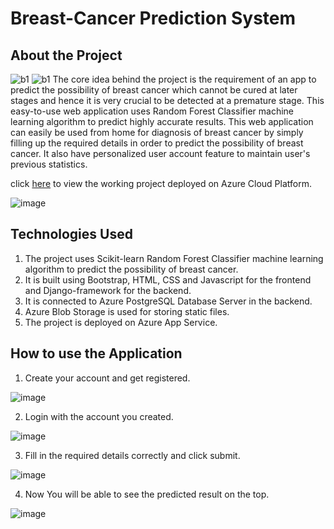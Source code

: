 # Breast-Cancer Prediction System
## About the Project
![b1](https://img.shields.io/badge/-python-brightgreen) ![b1](https://img.shields.io/badge/-django-green)
The core idea behind the project is the requirement of an app to predict the possibility of breast cancer which cannot be cured at later stages and hence it is very crucial to be detected at a premature stage.
This easy-to-use web application uses Random Forest Classifier machine learning algorithm to predict highly accurate results. This web application can easily be used from home for diagnosis of breast cancer by simply filling up the required details in order to predict the possibility of breast cancer. It also have personalized user account feature to maintain user's previous statistics.

click [here](https://breast-cancer-predictor.azurewebsites.net/) to view the working project deployed on Azure Cloud Platform.

![image](https://user-images.githubusercontent.com/65113721/145432620-feaa9e6d-6a0c-40f7-8f18-bac3fdc6300d.png)



## Technologies Used
1. The project uses Scikit-learn Random Forest Classifier machine learning algorithm to predict the possibility of breast cancer.
2. It is built using Bootstrap, HTML, CSS and Javascript for the frontend and Django-framework for the backend.
3. It is connected to Azure PostgreSQL Database Server in the backend.
4. Azure Blob Storage is used for storing static files.
5. The project is deployed on Azure App Service.

## How to use the Application
1. Create your account and get registered.

![image](https://user-images.githubusercontent.com/65113721/145433233-38ae8f8d-90b1-4eec-acf5-d17f5ba7e518.png)

2. Login with the account you created.

![image](https://user-images.githubusercontent.com/65113721/145433810-67b0a364-45af-42c7-a82d-95043a38dc46.png)


3. Fill in the required details correctly and click submit.

![image](https://user-images.githubusercontent.com/65113721/145434564-790e3c27-bbd3-404e-8d96-a72bd8edcc78.png)

4. Now You will be able to see the predicted result on the top.

![image](https://user-images.githubusercontent.com/65113721/145434838-b8774ba5-6ca0-4205-9ef3-f8a9d934222d.png)






